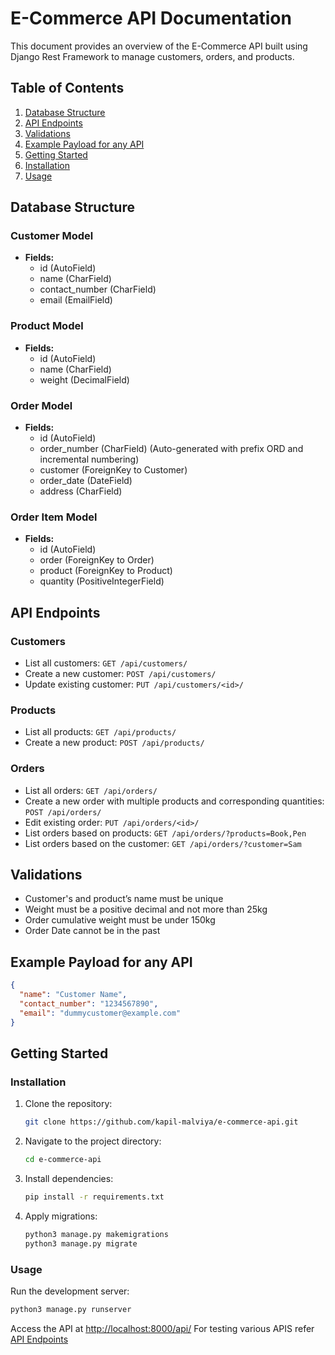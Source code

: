 # E-Commerce API Documentation

This document provides an overview of the E-Commerce API built using Django Rest Framework to manage customers, orders, and products.

## Table of Contents
1. [Database Structure](#database-structure)
2. [API Endpoints](#api-endpoints)
3. [Validations](#validations)
4. [Example Payload for any API](#example-payload-for-any-api)
5. [Getting Started](#getting-started)
6. [Installation](#installation)
7. [Usage](#usage)


## Database Structure

### Customer Model
- **Fields:**
  - id (AutoField)
  - name (CharField)
  - contact_number (CharField)
  - email (EmailField)

### Product Model
- **Fields:**
  - id (AutoField)
  - name (CharField)
  - weight (DecimalField)

### Order Model
- **Fields:**
  - id (AutoField)
  - order_number (CharField) (Auto-generated with prefix ORD and incremental numbering)
  - customer (ForeignKey to Customer)
  - order_date (DateField)
  - address (CharField)

### Order Item Model
- **Fields:**
  - id (AutoField)
  - order (ForeignKey to Order)
  - product (ForeignKey to Product)
  - quantity (PositiveIntegerField)


## API Endpoints

### Customers
- List all customers: `GET /api/customers/`
- Create a new customer: `POST /api/customers/`
- Update existing customer: `PUT /api/customers/<id>/`

### Products
- List all products: `GET /api/products/`
- Create a new product: `POST /api/products/`

### Orders
- List all orders: `GET /api/orders/`
- Create a new order with multiple products and corresponding quantities: `POST /api/orders/`
- Edit existing order: `PUT /api/orders/<id>/`
- List orders based on products: `GET /api/orders/?products=Book,Pen`
- List orders based on the customer: `GET /api/orders/?customer=Sam`


## Validations

- Customer's and product’s name must be unique
- Weight must be a positive decimal and not more than 25kg
- Order cumulative weight must be under 150kg
- Order Date cannot be in the past

## Example Payload for any API

```json
{
  "name": "Customer Name",
  "contact_number": "1234567890",
  "email": "dummycustomer@example.com"
}

```

## Getting Started

### Installation

1. Clone the repository:
   ```bash
   git clone https://github.com/kapil-malviya/e-commerce-api.git
   ```

2. Navigate to the project directory:
   ```bash
   cd e-commerce-api
   ```

3. Install dependencies:
   ```bash
   pip install -r requirements.txt
   ```

4. Apply migrations:
   ```bash
   python3 manage.py makemigrations
   python3 manage.py migrate
   ```

### Usage

Run the development server:
```bash
python3 manage.py runserver
```

Access the API at [http://localhost:8000/api/](http://localhost:8000/api/)
For testing various APIS refer [API Endpoints](#api-endpoints)
